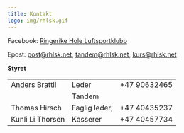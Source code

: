 ```yaml
---
title: Kontakt
logo: img/rhlsk.gif
---
```

Facebook: [Ringerike Hole Luftsportklubb](https://www.facebook.com/groups/258372744233395/)

Epost: [post@rhlsk.net](mailto:post@rhlsk.net), [tandem@rhlsk.net](mailto:tandem@rhlsk.net), [kurs@rhlsk.net](mailto:kurs@rhlsk.net)

**Styret**

|                  |             |              |
| ---------------- | ------------ | ------------ |
| Anders Brattli   |Leder        | +47 90632465 |
|                  |Tandem       |   |
| Thomas Hirsch    |Faglig leder, | +47 40435237 |
| Kunli Li Thorsen |Kasserer     | +47 40457734 |
